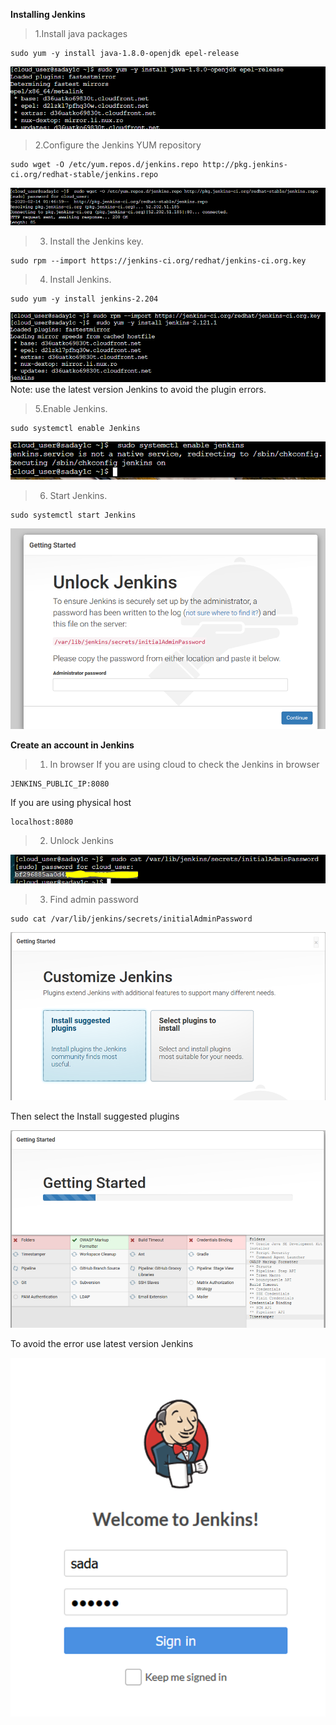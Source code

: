 **Installing Jenkins**

>1.Install java packages 
```
sudo yum -y install java-1.8.0-openjdk epel-release
  ```
  ![picture 1](images/Picture1.png)
>2.Configure the Jenkins YUM repository
 ```
 sudo wget -O /etc/yum.repos.d/jenkins.repo http://pkg.jenkins-ci.org/redhat-stable/jenkins.repo
 ```
 
  ![picture 2](images/Picture2.png)
 
>3.	Install the Jenkins key.
 ```
 sudo rpm --import https://jenkins-ci.org/redhat/jenkins-ci.org.key
 ```
>4.	Install Jenkins.
 ```
 sudo yum -y install jenkins-2.204
 ```
 
  ![picture 3](images/Picture3.png)
Note: use the latest version Jenkins to avoid the plugin errors.
 
>5.Enable Jenkins.
 ```
 sudo systemctl enable Jenkins
 ```
 
  ![picture 4](images/Picture4.png)

>6. Start Jenkins.
 ```
 sudo systemctl start Jenkins
 ```

  ![picture 6](images/Picture6.png) 



**Create an account in Jenkins** 
>1.	In browser 
 If you are using cloud to check the Jenkins in browser
   ```
  JENKINS_PUBLIC_IP:8080
   ```
                    
  If you are using physical host 
   ``` 
   localhost:8080
   ```
> 2.	Unlock Jenkins
  
  ![picture 7](images/Picture7.png)                    

>3.	Find admin password 

 ``` 
 sudo cat /var/lib/jenkins/secrets/initialAdminPassword
 ```

  ![picture 8](images/Picture8.png) 
    
    
Then select the Install suggested plugins


  ![picture 9](images/Picture9.png) 
  
  
To avoid the error use latest version Jenkins 


  ![picture 10](images/Picture10.png)
 


